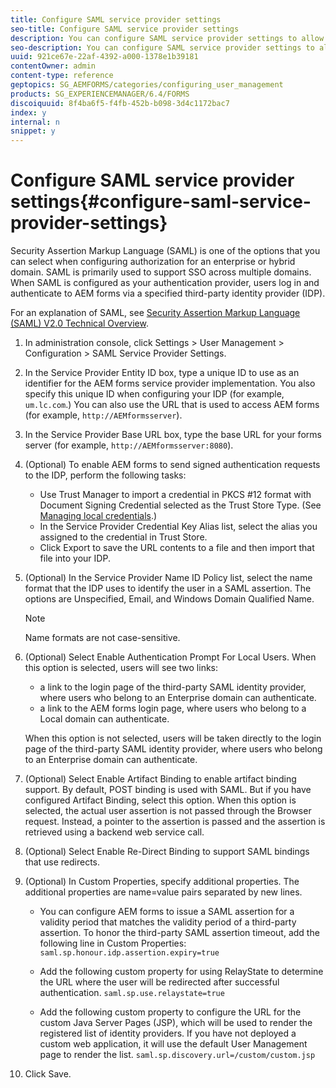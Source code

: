 ```yaml
---
title: Configure SAML service provider settings
seo-title: Configure SAML service provider settings
description: You can configure SAML service provider settings to allow users to login and authenticate to AEM forms via a specified third-party identity provider (IDP).
seo-description: You can configure SAML service provider settings to allow users to login and authenticate to AEM forms via a specified third-party identity provider (IDP).
uuid: 921ce67e-22af-4392-a000-1378e1b39181
contentOwner: admin
content-type: reference
geptopics: SG_AEMFORMS/categories/configuring_user_management
products: SG_EXPERIENCEMANAGER/6.4/FORMS
discoiquuid: 8f4ba6f5-f4fb-452b-b098-3d4c1172bac7
index: y
internal: n
snippet: y
---
```


# Configure SAML service provider settings{#configure-saml-service-provider-settings}

Security Assertion Markup Language (SAML) is one of the options that you can select when configuring authorization for an enterprise or hybrid domain. SAML is primarily used to support SSO across multiple domains. When SAML is configured as your authentication provider, users log in and authenticate to AEM forms via a specified third-party identity provider (IDP).

For an explanation of SAML, see [Security Assertion Markup Language (SAML) V2.0 Technical Overview](http://www.oasis-open.org/committees/download.php/20645/sstc-saml-tech-overview-2%200-draft-10.pdf).

1. In administration console, click Settings &gt; User Management &gt; Configuration &gt; SAML Service Provider Settings.
1. In the Service Provider Entity ID box, type a unique ID to use as an identifier for the AEM forms service provider implementation. You also specify this unique ID when configuring your IDP (for example, `um.lc.com`.) You can also use the URL that is used to access AEM forms (for example, `http://AEMformsserver`).
1. In the Service Provider Base URL box, type the base URL for your forms server (for example, `http://AEMformsserver:8080`).
1. (Optional) To enable AEM forms to send signed authentication requests to the IDP, perform the following tasks:

    * Use Trust Manager to import a credential in PKCS #12 format with Document Signing Credential selected as the Trust Store Type. (See [Managing local credentials](../../../forms/using/admin-help/local-credentials.md#managing-local-credentials).)
    * In the Service Provider Credential Key Alias list, select the alias you assigned to the credential in Trust Store.
    * Click Export to save the URL contents to a file and then import that file into your IDP.

1. (Optional) In the Service Provider Name ID Policy list, select the name format that the IDP uses to identify the user in a SAML assertion. The options are Unspecified, Email, and Windows Domain Qualified Name.

   >[!NOTE]
   >
   >Name formats are not case-sensitive.

1. (Optional) Select Enable Authentication Prompt For Local Users. When this option is selected, users will see two links:

    * a link to the login page of the third-party SAML identity provider, where users who belong to an Enterprise domain can authenticate.
    * a link to the AEM forms login page, where users who belong to a Local domain can authenticate.

   When this option is not selected, users will be taken directly to the login page of the third-party SAML identity provider, where users who belong to an Enterprise domain can authenticate.

1. (Optional) Select Enable Artifact Binding to enable artifact binding support. By default, POST binding is used with SAML. But if you have configured Artifact Binding, select this option. When this option is selected, the actual user assertion is not passed through the Browser request. Instead, a pointer to the assertion is passed and the assertion is retrieved using a backend web service call.
1. (Optional) Select Enable Re-Direct Binding to support SAML bindings that use redirects. 
1. (Optional) In Custom Properties, specify additional properties. The additional properties are name=value pairs separated by new lines.

    * You can configure AEM forms to issue a SAML assertion for a validity period that matches the validity period of a third-party assertion. To honor the third-party SAML assertion timeout, add the following line in Custom Properties:
      `saml.sp.honour.idp.assertion.expiry=true`
    
    * Add the following custom property for using RelayState to determine the URL where the user will be redirected after successful authentication.
      `saml.sp.use.relaystate=true`
    
    * Add the following custom property to configure the URL for the custom Java Server Pages (JSP), which will be used to render the registered list of identity providers. If you have not deployed a custom web application, it will use the default User Management page to render the list. `saml.sp.discovery.url=/custom/custom.jsp`

1. Click Save.

